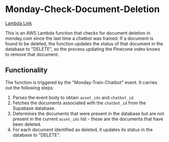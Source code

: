 # Monday-Check-Document-Deletion

[Lambda Link](https://us-east-1.console.aws.amazon.com/lambda/home?region=us-east-1#/functions/Monday-Check-Document-Deletion?tab=code)

This is an AWS Lambda function that checks for document deletion in monday.com since the last time a chatbot was trained. If a document is found to be deleted, the function updates the status of that document in the database to "DELETE", so the process updating the Pinecone index knows to remove that document.

## Functionality

The function is triggered by the "Monday-Train-Chatbot" event. It carries out the following steps:

1. Parses the event body to obtain `asset_ids` and `chatbot_id`.
2. Fetches the documents associated with the `chatbot_id` from the Supabase database.
3. Determines the documents that were present in the database but are not present in the current `asset_ids` list - these are the documents that have been deleted.
4. For each document identified as deleted, it updates its status in the database to "DELETE".
